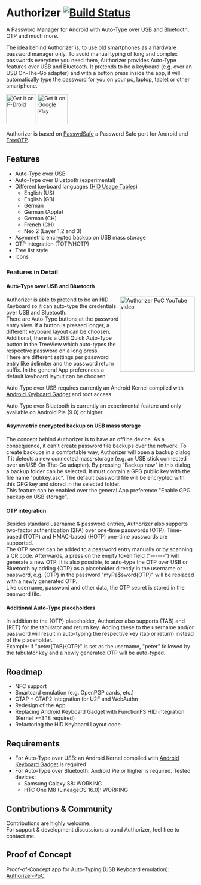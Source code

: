 # Authorizer [![Build Status](https://travis-ci.org/tejado/Authorizer.svg?branch=master)](https://travis-ci.org/tejado/Authorizer)
A Password Manager for Android with Auto-Type over USB and Bluetooth, OTP and much more.
  
The idea behind Authorizer is, to use old smartphones as a hardware password manager only. To avoid manual typing of long and complex passwords everytime you need them, Authorizer provides Auto-Type features over USB and Bluetooth. It pretends to be a keyboard (e.g. over an USB On-The-Go adapter) and with a button press inside the app, it will automatically type the password for you on your pc, laptop, tablet or other smartphone.  

<a href="https://f-droid.org/packages/net.tjado.passwdsafe/" target="_blank">
<img src="https://f-droid.org/badge/get-it-on.png" alt="Get it on F-Droid" height="80"/></a>
<a href="https://play.google.com/store/apps/details?id=net.tjado.passwdsafe" target="_blank">
<img src="https://play.google.com/intl/en_us/badges/images/generic/en-play-badge.png" alt="Get it on Google Play" height="80"/></a>
  
Authorizer is based on [PasswdSafe](https://sourceforge.net/projects/passwdsafe/) a Password Safe port for Android and [FreeOTP](https://github.com/freeotp/freeotp-android).  

## Features
* Auto-Type over USB
* Auto-Type over Bluetooth (experimental)
* Different keyboard languages ([HID Usage Tables](https://www.usb.org/document-library/hid-usage-tables-112))
  * English (US)
  * English (GB)
  * German
  * German (Apple)
  * German (CH)
  * French (CH)
  * Neo 2 (Layer 1,2 and 3)
* Asymmetric encrypted backup on USB mass storage
* OTP integration (TOTP/HOTP)
* Tree list style
* Icons

### Features in Detail

#### Auto-Type over USB and Bluetooth
<a href="https://www.youtube.com/watch?v=KL2qjMogQMY"><img src="https://img.youtube.com/vi/KL2qjMogQMY/0.jpg" align="right" height="200" alt="Authorizer PoC YouTube video"></a>
Authorizer is able to pretend to be an HID Keyboard so it can auto-type the credentials over USB and Bluetooth.  
There are Auto-Type buttons at the password entry view. If a button is pressed longer, a different keyboard layout can be choosen. Additional, there is a USB Quick Auto-Type button in the TreeView which auto-types the respective password on a long press.  
There are different settings per password entry like delimiter and the password return suffix. In the general App preferences a default keyboard layout can be choosen.

Auto-Type over USB requires currently an Android Kernel compiled with [Android Keyboard Gadget](https://github.com/pelya/android-keyboard-gadget) and root access.

Auto-Type over Bluetooth is currently an experimental feature and only available on Android Pie (9.0) or higher.

#### Asymmetric encrypted backup on USB mass storage
The concept behind Authorizer is to have an offline device. As a consequence, it can't create password file backups over the network. To create backups in a comfortable way, Authorizer will open a backup dialog if it detects a new connected mass-storage (e.g. an USB stick connected over an USB On-The-Go adapter). By pressing "Backup now" in this dialog, a backup folder can be selected. It must contain a GPG public key with the file name "pubkey.asc". The default password file will be encrypted with this GPG key and stored in the selected folder.  
This feature can be enabled over the general App preference "Enable GPG backup on USB storage".

#### OTP integration
Besides standard username & password entries, Authorizer also supports two-factor authentication (2FA) over one-time passwords (OTP). Time-based (TOTP) and HMAC-based (HOTP) one-time passwords are supported.  
The OTP secret can be added to a password entry manually or by scanning a QR code. Afterwards, a press on the empty token field ("------") will generate a new OTP. It is also possible, to auto-type the OTP over USB or Bluetooth by adding {OTP} as a placeholder directly in the username or password, e.g. {OTP} in the password "myPa$sword{OTP}" will be replaced with a newly generated OTP.  
Like username, password and other data, the OTP secret is stored in the password file.

#### Additional Auto-Type placeholders
In addition to the {OTP} placeholder, Authorizer also supports {TAB} and {RET} for the tabulator and return key. Adding these to the username and/or password will result in auto-typing the respective key (tab or return) instead of the placeholder.  
Example: if "peter{TAB}{OTP}" is set as the username, "peter" followed by the tabulator key and a newly generated OTP will be auto-typed.

## Roadmap
* NFC support
* Smartcard emulation (e.g. OpenPGP cards, etc.)
* CTAP + CTAP2 integration for U2F and WebAuthn
* Redesign of the App
* Replacing Android Keyboard Gadget with FunctionFS HID integration (Kernel >=3.18 required)
* Refactoring the HID Keyboard Layout code

##  Requirements
* For Auto-Type over USB: an Android Kernel compiled with [Android Keyboard Gadget](https://github.com/pelya/android-keyboard-gadget) is required
* For Auto-Type over Bluetooth: Android Pie or higher is required. Tested devices:
  * Samsung Galaxy S8: WORKING
  * HTC One M8 (LineageOS 16.0): WORKING

## Contributions & Community
Contributions are highly welcome.  
For support & development discussions around Authorizer, feel free to contact me.

## Proof of Concept
Proof-of-Concept app for Auto-Typing (USB Keyboard emulation): [Authorizer-PoC](https://github.com/tejado/Authorizer-PoC)
